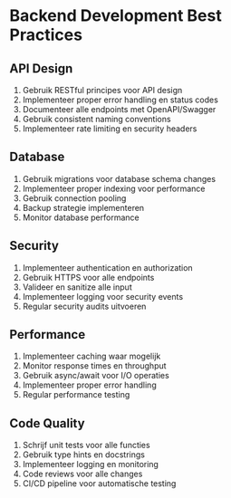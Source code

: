 # Backend Development Best Practices

## API Design
1. Gebruik RESTful principes voor API design
2. Implementeer proper error handling en status codes
3. Documenteer alle endpoints met OpenAPI/Swagger
4. Gebruik consistent naming conventions
5. Implementeer rate limiting en security headers

## Database
1. Gebruik migrations voor database schema changes
2. Implementeer proper indexing voor performance
3. Gebruik connection pooling
4. Backup strategie implementeren
5. Monitor database performance

## Security
1. Implementeer authentication en authorization
2. Gebruik HTTPS voor alle endpoints
3. Valideer en sanitize alle input
4. Implementeer logging voor security events
5. Regular security audits uitvoeren

## Performance
1. Implementeer caching waar mogelijk
2. Monitor response times en throughput
3. Gebruik async/await voor I/O operaties
4. Implementeer proper error handling
5. Regular performance testing

## Code Quality
1. Schrijf unit tests voor alle functies
2. Gebruik type hints en docstrings
3. Implementeer logging en monitoring
4. Code reviews voor alle changes
5. CI/CD pipeline voor automatische testing 